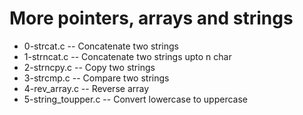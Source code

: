 # More pointers, arrays and strings

- 0-strcat.c -- Concatenate two strings
- 1-strncat.c -- Concatenate two strings upto n char
- 2-strncpy.c -- Copy two strings
- 3-strcmp.c -- Compare two strings
- 4-rev_array.c -- Reverse array
- 5-string_toupper.c -- Convert lowercase to uppercase
